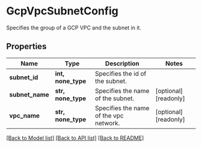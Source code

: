 # GcpVpcSubnetConfig

Specifies the group of a GCP VPC and the subnet in it.

## Properties
Name | Type | Description | Notes
------------ | ------------- | ------------- | -------------
**subnet_id** | **int, none_type** | Specifies the id of the subnet. | 
**subnet_name** | **str, none_type** | Specifies the name of the subnet. | [optional] [readonly] 
**vpc_name** | **str, none_type** | Specifies the name of the vpc network. | [optional] [readonly] 

[[Back to Model list]](../README.md#documentation-for-models) [[Back to API list]](../README.md#documentation-for-api-endpoints) [[Back to README]](../README.md)


